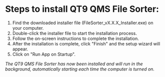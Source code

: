 # Steps to install QT9 QMS File Sorter:

1. Find the downloaded installer file (FileSorter_vX.X.X_Installer.exe) on your computer.
2. Double-click the installer file to start the installation process.
3. Follow the on-screen instructions to complete the installation.
4. After the installation is complete, click "Finish" and the setup wizard will appear.
5. Click on "Run App on Startup".

*The QT9 QMS File Sorter has now been installed and will run in the background, automatically starting each time the computer is turned on.*